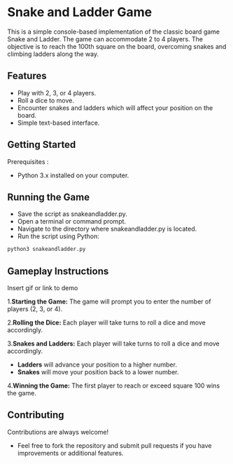 
# Snake and Ladder Game

This is a simple console-based implementation of the classic board game Snake and Ladder. The game can accommodate 2 to 4 players. The objective is to reach the 100th square on the board, overcoming snakes and climbing ladders along the way.


## Features

- Play with 2, 3, or 4 players.
- Roll a dice to move.
- Encounter snakes and ladders which will affect your position on the board.
- Simple text-based interface.


## Getting Started
Prerequisites :
- Python 3.x installed on your computer.
## Running the Game
- Save the script as snakeandladder.py.
- Open a terminal or command prompt.
- Navigate to the directory where snakeandladder.py is located.
- Run the script using Python:
```bash
python3 snakeandladder.py
```


## Gameplay Instructions

Insert gif or link to demo


 
1.**Starting the Game:**  The game will prompt you to enter the number of players (2, 3, or 4).

2.**Rolling the Dice:**  Each player will take turns to roll a dice and move accordingly.

3.**Snakes and Ladders:**  Each player will take turns to roll a dice and move accordingly.

- **Ladders** will advance your position to a higher number.
- **Snakes** will move your position back to a lower number.

4.**Winning the Game:** The first player to reach or exceed square 100 wins the game.
## Contributing

Contributions are always welcome!

- Feel free to fork the repository and submit pull requests if you have improvements or additional features.

